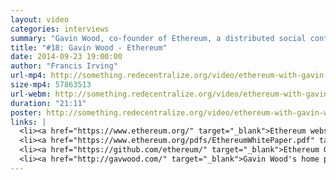```yaml
---
layout: video
categories: interviews
summary: "Gavin Wood, co-founder of Ethereum, a distributed social contract platform. What kind of apps can be built on a block chain? How can this enable financial scrutiny?"
title: "#18: Gavin Wood - Ethereum"
date: 2014-09-23 19:00:00
author: "Francis Irving"
url-mp4: http://something.redecentralize.org/video/ethereum-with-gavin-wood.mp4
size-mp4: 57863513
url-webm: http://something.redecentralize.org/video/ethereum-with-gavin-wood.webm
duration: "21:11"
poster: http://something.redecentralize.org/video/ethereum-with-gavin-wood.jpg
links: |
  <li><a href="https://www.ethereum.org/" target="_blank">Ethereum website</a></li>
  <li><a href="https://www.ethereum.org/pdfs/EthereumWhitePaper.pdf" target="_blank">Ethereum White Paper</a></li>
  <li><a href="https://github.com/ethereum/" target="_blank">Ethereum Github</a></li>
  <li><a href="http://gavwood.com/" target="_blank">Gavin Wood's home page</a></li>
---
```

